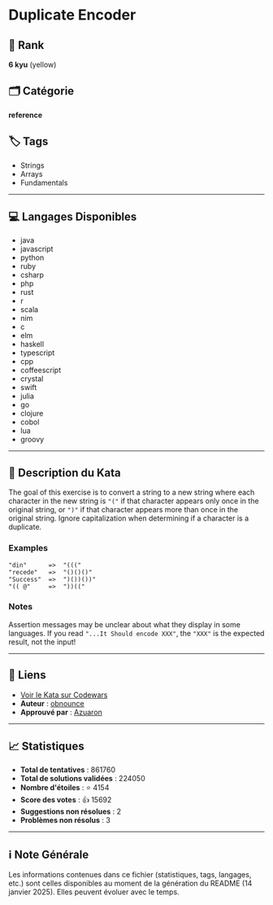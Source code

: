 # Duplicate Encoder

## 🏅 Rank
**6 kyu** (yellow)

## 🗂️ Catégorie
**reference**

## 🏷️ Tags
- Strings
- Arrays
- Fundamentals

---

## 💻 Langages Disponibles
- java
- javascript
- python
- ruby
- csharp
- php
- rust
- r
- scala
- nim
- c
- elm
- haskell
- typescript
- cpp
- coffeescript
- crystal
- swift
- julia
- go
- clojure
- cobol
- lua
- groovy

---

## 📜 Description du Kata

The goal of this exercise is to convert a string to a new string where each character in the new string is `"("` if that character appears only once in the original string, or `")"` if that character appears more than once in the original string. Ignore capitalization when determining if a character is a duplicate.

### Examples

```
"din"      =>  "((("
"recede"   =>  "()()()"
"Success"  =>  ")())())"
"(( @"     =>  "))((" 
```

### Notes

Assertion messages may be unclear about what they display in some languages. If you read `"...It Should encode XXX"`, the `"XXX"` is the expected result, not the input!

---

## 🔗 Liens
- [Voir le Kata sur Codewars](https://www.codewars.com/kata/54b42f9314d9229fd6000d9c)
- **Auteur** : [obnounce](https://www.codewars.com/users/obnounce)
- **Approuvé par** : [Azuaron](https://www.codewars.com/users/Azuaron)

---

## 📈 Statistiques
- **Total de tentatives** : 861760
- **Total de solutions validées** : 224050
- **Nombre d'étoiles** : ⭐ 4154
- **Score des votes** : 👍 15692
- **Suggestions non résolues** : 2
- **Problèmes non résolus** : 3

---

## ℹ️ Note Générale
Les informations contenues dans ce fichier (statistiques, tags, langages, etc.) sont celles disponibles au moment de la génération du README (14 janvier 2025). Elles peuvent évoluer avec le temps.
